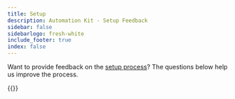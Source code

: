 ```yaml
---
title: Setup
description: Automation Kit - Setup Feedback
sidebar: false
sidebarlogo: fresh-white
include_footer: true
index: false
---
```


Want to provide feedback on the [setup process](/get-started/setup)? The questions below help us improve the process.

{{<questions name="get-started/setup-feedback.json" completed="Thank you for completing setup steps" showNavigationButtons=true >}}